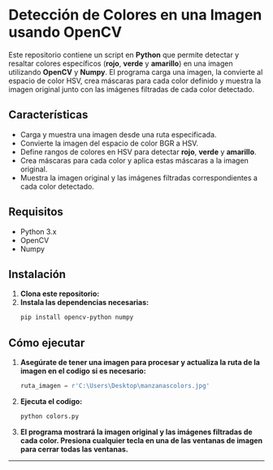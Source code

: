 # Detección de Colores en una Imagen usando OpenCV

Este repositorio contiene un script en **Python** que permite detectar y resaltar colores específicos (**rojo**, **verde** y **amarillo**) en una imagen utilizando **OpenCV** y **Numpy**. El programa carga una imagen, la convierte al espacio de color HSV, crea máscaras para cada color definido y muestra la imagen original junto con las imágenes filtradas de cada color detectado.

## Características
- Carga y muestra una imagen desde una ruta especificada.
- Convierte la imagen del espacio de color BGR a HSV.
- Define rangos de colores en HSV para detectar **rojo**, **verde** y **amarillo**.
- Crea máscaras para cada color y aplica estas máscaras a la imagen original.
- Muestra la imagen original y las imágenes filtradas correspondientes a cada color detectado.

## Requisitos
- Python 3.x
- OpenCV
- Numpy

## Instalación
1. **Clona este repositorio:**
2. **Instala las dependencias necesarias:**
    ```bash
    pip install opencv-python numpy
    ```

## Cómo ejecutar
1. **Asegúrate de tener una imagen para procesar y actualiza la ruta de la imagen en el codigo si es necesario:**
    ```python
    ruta_imagen = r'C:\Users\Desktop\manzanascolors.jpg'
    ```
2. **Ejecuta el codigo:**
    ```bash
    python colors.py
    ```
3. **El programa mostrará la imagen original y las imágenes filtradas de cada color. Presiona cualquier tecla en una de las ventanas de imagen para cerrar todas las ventanas.**
------

